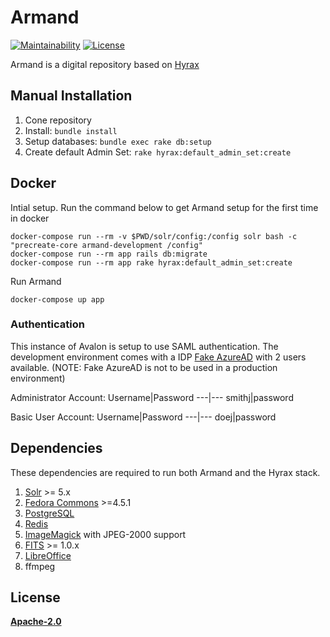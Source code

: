 # Armand

[![Maintainability](https://api.codeclimate.com/v1/badges/337265c2bcfccf23da0a/maintainability)](https://codeclimate.com/github/uhlibraries-digital/armand/maintainability)
[![License](https://img.shields.io/badge/License-Apache%202.0-blue.svg)](https://raw.githubusercontent.com/uhlibraries-digital/armand/master/LICENSE.txt)

Armand is a digital repository based on [Hyrax](https://github.com/samvera/hyrax)

## Manual Installation

1. Cone repository
2. Install: `bundle install`
3. Setup databases: `bundle exec rake db:setup`
4. Create default Admin Set: `rake hyrax:default_admin_set:create`

## Docker

Intial setup. Run the command below to get Armand setup for the first time in docker
```
docker-compose run --rm -v $PWD/solr/config:/config solr bash -c "precreate-core armand-development /config"
docker-compose run --rm app rails db:migrate
docker-compose run --rm app rake hyrax:default_admin_set:create
```

Run Armand
```
docker-compose up app
```
### Authentication
This instance of Avalon is setup to use SAML authentication. The development environment comes with a IDP [Fake AzureAD](https://hub.docker.com/r/seanlw/fake-azuread) with 2 users available. (NOTE: Fake AzureAD is not to be used in a production environment)

Administrator Account:
Username|Password
---|---
smithj|password

Basic User Account:
Username|Password
---|---
doej|password


## Dependencies

These dependencies are required to run both Armand and the Hyrax stack.

1. [Solr](http://lucene.apache.org/solr/) >= 5.x
2. [Fedora Commons](http://www.fedora-commons.org/) >=4.5.1
3. [PostgreSQL](https://www.postgresql.org/)
4. [Redis](http://redis.io/)
5. [ImageMagick](http://www.imagemagick.org/) with JPEG-2000 support
6. [FITS](http://projects.iq.harvard.edu/fits/downloads) >= 1.0.x
7. [LibreOffice](https://www.libreoffice.org/)
8. ffmpeg

## License

**[Apache-2.0](LICENSE.txt)**
